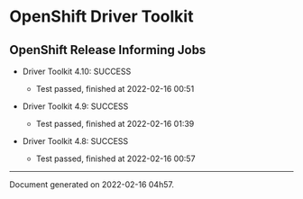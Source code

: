 
OpenShift Driver Toolkit
========================

OpenShift Release Informing Jobs
--------------------------------



* Driver Toolkit 4.10: SUCCESS
  - Test passed, finished at 2022-02-16 00:51



* Driver Toolkit 4.9: SUCCESS
  - Test passed, finished at 2022-02-16 01:39



* Driver Toolkit 4.8: SUCCESS
  - Test passed, finished at 2022-02-16 00:57

---
Document generated on 2022-02-16 04h57.

